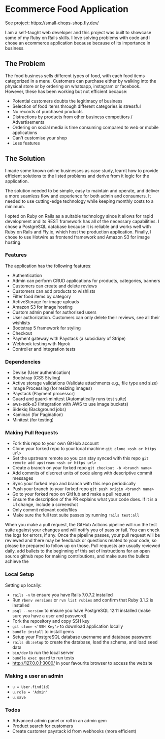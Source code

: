 # Ecommerce Food Application

See project: https://small-chops-shop.fly.dev/

I am a self-taught web developer and this project was built to showcase some of my Ruby on Rails skills. I love solving problems with code and I chose an ecommerce application because because of its importance in business.

## The Problem

The food business sells different types of food, with each food items categorized in a menu. Customers can purchase either by walking into the physical store or by ordering on whatsapp, instagram or facebook. However, these has been working but not efficient because: 

- Potential customers doubts the legitimacy of business
- Selection of food items through different categories is stressful
- No records of purchased products
- Distractions by products from other business competitors / Advertisements
- Ordering on social media is time consuming compared to web or mobile applications
- Can't customise your shop
- Less features

## The Solution

I made some known online businesses as case study, learnt how to provide efficient solutions to the listed problems and derive from it logic for the application.

The solution needed to be simple, easy to maintain and operate, and deliver a more seamless flow and experience for both admin and consumers. It needed to use cutting-edge technology while keeping monthly costs to a minimum.

I opted on Ruby on Rails as a suitable technology since it allows for rapid development and its REST framework has all of the necessary capabilities. I chose a PostgreSQL database because it is reliable and works well with Ruby on Rails and Fly.io, which host the production application. Finally, I chose to use Hotwire as frontend framework and Amazon S3 for image hosting.

### Features

The application has the following features:
- Authentication
- Admin can perform CRUD applications for products, categories, banners
- Customers can create and delete reviews
- Customers can add products to wishlists
- Filter food items by category
- ActiveStorage for image uploads
- Amazon S3 for image hosting
- Custom admin panel for authorised users
- User authorization. Customers can only delete their reviews, see all their wishlists
- Bootstrap 5 framework for styling
- Checkout
- Payment gateway with Paystack (a subsidiary of Stripe)
- Webhook testing with Ngrok
- Controller and Integration tests

### Dependencies

- Devise (User authentication)
- Bootstrap (CSS Styling)
- Active storage validations (Validate attachments e.g., file type and size)
- Image Processing (for resizing images)
- Paystack (Payment processor)
- Guard and guard-minitest (Automatically runs test suite)
- aws-sdk-s3 (Integration with AWS to use image buckets)
- Sidekiq (Background jobs)
- Kaminari (for Pagination)
- Minitest (for testing)

### Making Pull Requests

- Fork this repo to your own GitHub account
- Clone your forked repo to your local machine `git clone <ssh or https url>`
- Set the upstream remote so you can stay synced with this repo `git remote add upstream <ssh or https url>`
- Create a branch on your forked repo `git checkout -b <branch name>`
- Add commits of discreet units of code along with descriptive commit messages
- Sync your forked repo and branch with this repo periodically
- Push your branch to your forked repo `git push origin <branch name>`
- Go to your forked repo on GitHub and make a pull request
- Ensure the description of the PR explains what your code does. If it is a UI change, include a screenshot
- Only commit relevant code/files
- Make sure the full test suite passes by running `rails test:all`

When you make a pull request, the GitHub Actions pipeline will run the test suite against your changes and will notify you of pass or fail. You can check the logs for errors, if any. Once the pipeline passes, your pull request will be reviewed and there may be feedback or questions related to your code, so please be prepared to follow up on those. Pull requests are usually reviewed daily. add bullets to the beginning of this set of instructions for an open source github repo for making contributions, and make sure the bullets achieve the

### Local Setup

Setting up locally:

- `rails -v` to ensure you have Rails 7.0.7.2 installed
- Run `rbenv versions` or `rvm list rubies` and confirm that Ruby 3.1.2 is installed
- `psql --version` to ensure you have PostgreSQL 12.11 installed (make sure you have a user and password)
- Fork the repository and copy SSH key
- `git clone <'SSH Key'>` to download application locally
- `bundle install` to install gems
- Setup your PostgreSQL database username and database password
- `rails db:setup` to create the database, load the schema, and load seed data
- `bin/dev` to run the local server
- `bundle exec guard` to run tests
- http://127.0.0.1:3000/ in your favourite browser to access the website

### Making a user an admin

- `u = User.find(id)`
- `u.role = 'Admin'`
- `u.save`

### Todos

- Advanced admin panel or roll in an admin gem
- Product search for customers
- Create customer paystack id from webhooks (more efficient)
